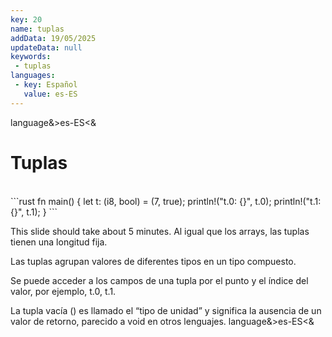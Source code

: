 ```yaml
---
key: 20
name: tuplas
addData: 19/05/2025
updateData: null
keywords: 
 - tuplas
languages:
 - key: Español
   value: es-ES
---
```

language&>es-ES<&
# Tuplas

<br/>
```rust
fn main() {
    let t: (i8, bool) = (7, true);
    println!("t.0: {}", t.0);
    println!("t.1: {}", t.1);
}
```

This slide should take about 5 minutes.
Al igual que los arrays, las tuplas tienen una longitud fija.

Las tuplas agrupan valores de diferentes tipos en un tipo compuesto.

Se puede acceder a los campos de una tupla por el punto y el índice del valor, por ejemplo, t.0, t.1.

La tupla vacía () es llamado el “tipo de unidad” y significa la ausencia de un valor de retorno, parecido a void en otros lenguajes.
language&>es-ES<&